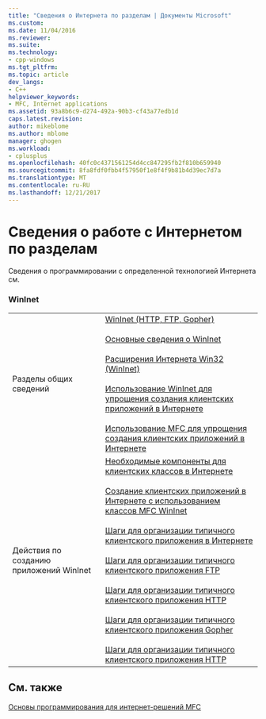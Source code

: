```yaml
---
title: "Сведения о Интернета по разделам | Документы Microsoft"
ms.custom: 
ms.date: 11/04/2016
ms.reviewer: 
ms.suite: 
ms.technology:
- cpp-windows
ms.tgt_pltfrm: 
ms.topic: article
dev_langs:
- C++
helpviewer_keywords:
- MFC, Internet applications
ms.assetid: 93a8b6c9-d274-492a-90b3-cf43a77edb1d
caps.latest.revision: 
author: mikeblome
ms.author: mblome
manager: ghogen
ms.workload:
- cplusplus
ms.openlocfilehash: 40fc0c4371561254d4cc847295fb2f810b659940
ms.sourcegitcommit: 8fa8fdf0fbb4f57950f1e8f4f9b81b4d39ec7d7a
ms.translationtype: MT
ms.contentlocale: ru-RU
ms.lasthandoff: 12/21/2017
---
```

# <a name="internet-information-by-topic"></a>Сведения о работе с Интернетом по разделам
Сведения о программировании с определенной технологией Интернета см.  
  
### <a name="wininet"></a>WinInet  
  
|||  
|-|-|  
|Разделы общих сведений|[WinInet (HTTP, FTP, Gopher)](../mfc/win32-internet-extensions-wininet.md)<br /><br /> [Основные сведения о WinInet](../mfc/wininet-basics.md)<br /><br /> [Расширения Интернета Win32 (WinInet)](../mfc/win32-internet-extensions-wininet.md)<br /><br /> [Использование WinInet для упрощения создания клиентских приложений в Интернете](../mfc/how-wininet-makes-it-easier-to-create-internet-client-applications.md)<br /><br /> [Использование MFC для упрощения создания клиентских приложений в Интернете](../mfc/how-mfc-makes-it-easier-to-create-internet-client-applications.md)|  
|Действия по созданию приложений WinInet|[Необходимые компоненты для клиентских классов в Интернете](../mfc/prerequisites-for-internet-client-classes.md)<br /><br /> [Создание клиентских приложений в Интернете с использованием классов MFC WinInet](../mfc/writing-an-internet-client-application-using-mfc-wininet-classes.md)<br /><br /> [Шаги для организации типичного клиентского приложения в Интернете](../mfc/steps-in-a-typical-internet-client-application.md)<br /><br /> [Шаги для организации типичного клиентского приложения FTP](../mfc/steps-in-a-typical-ftp-client-application.md)<br /><br /> [Шаги для организации типичного клиентского приложения HTTP](../mfc/steps-in-a-typical-http-client-application.md)<br /><br /> [Шаги для организации типичного клиентского приложения Gopher](../mfc/steps-in-a-typical-gopher-client-application.md)<br /><br /> [Шаги для организации типичного клиентского приложения HTTP](../mfc/steps-in-a-typical-http-client-application.md)|  
  
## <a name="see-also"></a>См. также  
 [Основы программирования для интернет-решений MFC](../mfc/mfc-internet-programming-basics.md)

